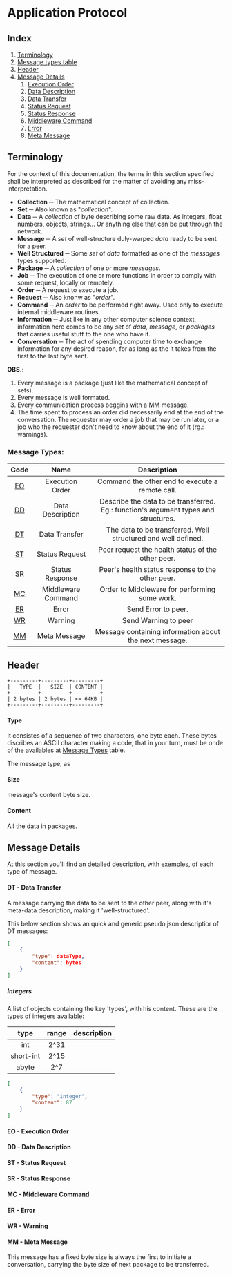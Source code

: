 # Application Protocol

## Index
1. [Terminology](#terminology)
1. [Message types table](#message-types)
1. [Header](#header)
1. [Message Details](#message-details)
	1. [Execution Order](#eo---execution-order)
	1. [Data Description](#dd---data-description)
	1. [Data Transfer](#dt---data-transfer)
	1. [Status Request](#sl---status-request)
	1. [Status Response](#sr---status-response)
	1. [Middleware Command](#mc---middleware-command)
	1. [Error](#er---error)
	1. [Meta Message](#mm---meta-message)


## Terminology
For the context of this documentation, the terms in this section specified shall be interpreted as described for the matter of avoiding any miss-interpretation.

* **Collection** ─ The mathematical concept of collection.
* **Set** ─ Also known as "*collection*".
* **Data** ─ A *collection* of byte describing some raw data. As integers, float numbers, objects, strings... Or anything else that can be put through the network.
* **Message** ─ A *set* of well-structure duly-warped *data* ready to be sent for a peer.
* **Well Structured** ─ Some *set* of *data* formatted as one of the *messages* types supported.
* **Package** ─ A *collection* of one or more *messages*.
* **Job** ─ The execution of one or more functions in order to comply with some request, locally or remotely.
* **Order** ─ A request to execute a job.
* **Request** ─ Also knonw as "*order*".
* **Command** ─ An *order* to be performed right away. Used only to execute internal middleware routines.
* **Information** ─ Just like in any other computer science context, information here comes to be any *set* of *data*, *message*, or *packages* that carries useful stuff to the one who have it.
* **Conversation** ─ The act of spending computer time to exchange information for any desired reason, for as long as the it takes from the first to the last byte sent.

**OBS.:**
1. Every message is a package (just like the mathematical concept of sets).
1. Every message is well formated.
1. Every communication process beggins with a [MM](#mm-meta-message) message.
1. The time spent to process an order did necessarily end at the end of the conversation. The requester may order a job that may be run later, or a job who the requester don't need to know about the end of it (rg.: warnings).


### Message Types:

| Code | Name | Description |
| :------: | :------: | :-------------: |
| [EO](#eo-execution-order) | Execution Order| Command the other end to execute a remote call. |
| [DD](#dd-data-description) | Data Description | Describe the data to be transferred. Eg.: function's argument types and structures. |
| [DT](#dt-data-transfer) | Data Transfer | The data to be transferred. Well structured and well defined. |
| [ST](#sl-status-request) | Status Request | Peer request the health status of the other peer. |
| [SR](#sr-status-response) | Status Response | Peer's health status response to the other peer. |
| [MC](#mc-middleware-command) | Middleware Command | Order to Middleware for performing some work. |
| [ER](#er-error) | Error | Send Error to peer. |
| [WR](#wr-warning) | Warning | Send Warning to peer |
| [MM](#mm-meta-message) | Meta Message | Message containing information about the next message. |


## Header

```
+---------+---------+---------+
|   TYPE  |   SIZE  | CONTENT |
+---------+---------+---------+
| 2 bytes | 2 bytes | <= 64KB |
+---------+---------+---------+
```

#### Type
It consistes of a sequence of two characters, one byte each. These bytes discribes an ASCII character making a code, that in your turn, must be onde of the availables at [Message Types](#message-types) table.

The message type, as

#### Size
message's content byte size.

#### Content
All the data in packages.


## Message Details
At this section you'll find an detailed description, with exemples, of each type of message.

#### DT - Data Transfer
A message carrying the data to be sent to the other peer, along with it's meta-data description, making it 'well-structured'.

This below section shows an quick and generic pseudo json descriptior of DT messages:
```json
[
	{
		"type": dataType,
		"content": bytes
	}
]

```

##### Integers
A list of objects containing the key 'types', with his content. These are the types of integers available:

| type | range | description |
| :---: | :--: | :--: |
| int | 2^31 |
| short-int | 2^15 |
| abyte | 2^7 |

```json
[
	{
		"type": "integer",
		"content": 87
	}
]

```


#### EO - Execution Order

#### DD - Data Description

#### ST - Status Request

#### SR - Status Response

#### MC - Middleware Command

#### ER - Error

#### WR - Warning

#### MM - Meta Message
This message has a fixed byte size is always the first to initiate a conversation, carrying the byte size of next package to be transferred.
